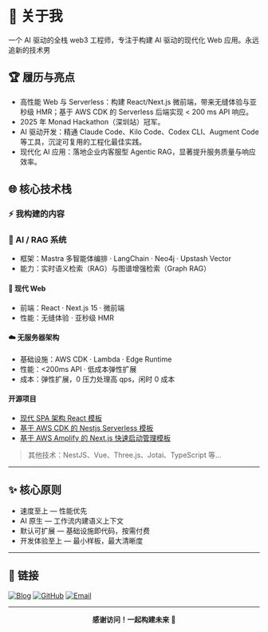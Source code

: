 # 📌 关于我

一个 AI 驱动的全栈 web3 工程师，专注于构建 AI 驱动的现代化 Web 应用。永远追新的技术男

## 🏆 履历与亮点

- 高性能 Web 与 Serverless：构建 React/Next.js 微前端，带来无缝体验与亚秒级 HMR；基于 AWS CDK 的 Serverless 后端实现 < 200 ms API 响应。
- 2025 年 Monad Hackathon（深圳站）冠军。
- AI 驱动开发：精通 Claude Code、Kilo Code、Codex CLI、Augment Code 等工具，沉淀可复用的工程化最佳实践。
- 现代化 AI 应用：落地企业内客服型 Agentic RAG，显著提升服务质量与响应效率。

## 🌐 核心技术栈

### ⚡ 我构建的内容

### 🤖 AI / RAG 系统

- 框架：Mastra 多智能体编排 · LangChain · Neo4j · Upstash Vector
- 能力：实时语义检索（RAG）与图谱增强检索（Graph RAG）

#### 🚀 现代 Web

- 前端：React · Next.js 15 · 微前端
- 性能：无缝体验 · 亚秒级 HMR

#### ☁️ 无服务器架构

- 基础设施：AWS CDK · Lambda · Edge Runtime
- 性能：<200ms API · 低成本弹性扩展
- 成本：弹性扩展，0 压力处理高 qps，闲时 0 成本

#### 开源项目

- [现代 SPA 架构 React 模板](https://github.com/lfhwnqe/spa-temp)
- [基于 AWS CDK 的 Nestjs Serverless 模板](https://github.com/lfhwnqe/aws-cdk-nestjs-template)
- [基于 AWS Amplify 的 Next.js 快速启动管理模板](https://github.com/lfhwnqe/aws-nextjs-amplify-template)

> 其他技术：NestJS、Vue、Three.js、Jotai、TypeScript 等…

---

## ✨ 核心原则

- 速度至上 — 性能优先
- AI 原生 — 工作流内建语义上下文
- 默认可扩展 — 基础设施即代码，按需付费
- 开发体验至上 — 最小样板，最大清晰度

---

## 🔗 链接

[![Blog](https://img.shields.io/badge/Blog-maomaocong.site-blue?style=for-the-badge&logo=rss)](https://blog.maomaocong.site/)
[![GitHub](https://img.shields.io/badge/GitHub-lfhwnqe-black?style=for-the-badge&logo=github)](https://github.com/lfhwnqe)
[![Email](https://img.shields.io/badge/Email-lfhwnqea@gmail.com-green?style=for-the-badge&logo=google-gmail)](mailto:lfhwnqeaa@gmail.com)

---

<div align="center">

**感谢访问！一起构建未来** 🚀

</div>
